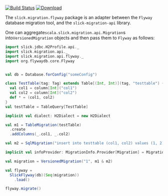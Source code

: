 [![Build Status](https://travis-ci.org/nafg/slick-migration-api-flyway.svg?branch=master)](https://travis-ci.org/101dev/slick-migration-api-flyway)
[ ![Download](https://api.bintray.com/packages/naftoligug/maven/slick-migration-api-flyway/images/download.svg) ](https://bintray.com/naftoligug/maven/slick-migration-api-flyway/_latestVersion)

The `slick.migration.flyway` package is an adapter between the `Flyway` database migration tool,
and the `slick-migration-api` library.

One can aggregate`scala.slick.migration.api.Migration`s into`VersionedMigration`
objects and then pass them to `Flyway` as follows:
```scala
import slick.jdbc.H2Profile.api._
import slick.migration.api._
import slick.migration.api.flyway._
import org.flywaydb.core.Flyway


val db = Database.forConfig("someConfig")

class TestTable(tag: Tag) extends Table[(Int, Int)](tag, "testtable") {
  val col1 = column[Int]("col1")
  val col2 = column[Int]("col2")
  def * = (col1, col2)
}
val testTable = TableQuery[TestTable]

implicit val dialect: H2Dialect = new H2Dialect

val m1 = TableMigration(testTable)
  .create
  .addColumns(_.col1, _.col2)

val m2 = SqlMigration("insert into testtable (col1, col2) values (1, 2)")

implicit val infoProvider: MigrationInfo.Provider[Migration] = MigrationInfo.Provider.strict

val migration = VersionedMigration("1", m1 & m2)

val flyway =
  SlickFlyway(db)(Seq(migration))
    .load()

flyway.migrate()
```
